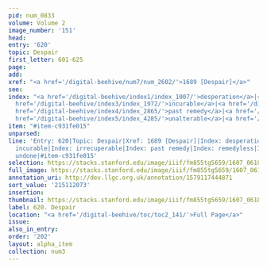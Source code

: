 ```yaml
---
pid: num_0833
volume: Volume 2
image_number: '151'
head:
entry: '620'
topic: Despair
first_letter: 601-625
page:
add:
xref: "<a href='/digital-beehive/num7/num_2602/'>1689 [Despair]</a>"
see:
index: "<a href='/digital-beehive/index1/index_1007/'>desperation</a>|<a href='/digital-beehive/index2/index_1765/'>helpless</a>|<a
  href='/digital-beehive/index3/index_1972/'>incurable</a>|<a href='/digital-beehive/index3/index_2084/'>irrecuperable</a>|<a
  href='/digital-beehive/index4/index_2865/'>past remedy</a>|<a href='/digital-beehive/index4/index_3303/'>remedyless</a>|<a
  href='/digital-beehive/index5/index_4285/'>unalterable</a>|<a href='/digital-beehive/index5/index_4306/'>undone</a>"
item: "#item-c931fe015"
unparsed:
line: 'Entry: 620|Topic: Despair|Xref: 1689 [Despair]|Index: desperation|Index: helpless|Index:
  incurable|Index: irrecuperable|Index: past remedy|Index: remedyless|Index: unalterable|Index:
  undone|#item-c931fe015'
selection: https://stacks.stanford.edu/image/iiif/fm855tg5659/1607_0618/428,2073,2882,1016/full/0/default.jpg
full_image: https://stacks.stanford.edu/image/iiif/fm855tg5659/1607_0618/full/full/0/default.jpg
annotation_uri: http://dev.llgc.org.uk/annotation/1579117444871
sort_value: '215112073'
insertion:
thumbnail: https://stacks.stanford.edu/image/iiif/fm855tg5659/1607_0618/428,2073,600,180/250,/0/default.jpg
label: 620. Despair
location: "<a href='/digital-beehive/toc/toc2_141/'>Full Page</a>"
issue:
also_in_entry:
order: '202'
layout: alpha_item
collection: num3
---
```

